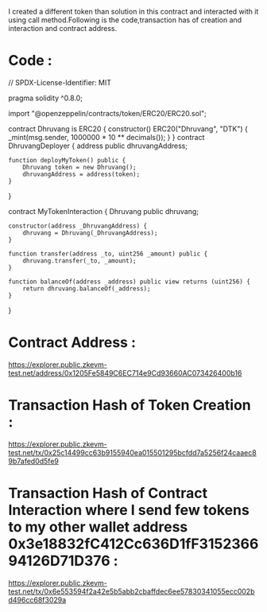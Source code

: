 I created a different token than solution in this contract and interacted with it using call method.Following is the code,transaction has of creation and interaction and contract address.

# Code :
// SPDX-License-Identifier: MIT

pragma solidity ^0.8.0;

import "@openzeppelin/contracts/token/ERC20/ERC20.sol";

contract Dhruvang is ERC20 {
    constructor() ERC20("Dhruvang", "DTK") {
        _mint(msg.sender, 1000000 * 10 ** decimals());
    }
}
contract DhruvangDeployer {
    address public dhruvangAddress;

    function deployMyToken() public {
        Dhruvang token = new Dhruvang();
        dhruvangAddress = address(token);
    }
}

contract MyTokenInteraction {
    Dhruvang public dhruvang;

    constructor(address _DhruvangAddress) {
        dhruvang = Dhruvang(_DhruvangAddress);
    }

    function transfer(address _to, uint256 _amount) public {
        dhruvang.transfer(_to, _amount);
    }

    function balanceOf(address _address) public view returns (uint256) {
        return dhruvang.balanceOf(_address);
    }
}

# Contract Address :
https://explorer.public.zkevm-test.net/address/0x1205Fe5849C6EC714e9Cd93660AC073426400b16

# Transaction Hash of Token Creation :
https://explorer.public.zkevm-test.net/tx/0x25c14499cc63b9155940ea015501295bcfdd7a5256f24caaec89b7afed0d5fe9

# Transaction Hash of Contract Interaction where I send few tokens to my other wallet address 0x3e18832fC412Cc636D1fF315236694126D71D376 :
https://explorer.public.zkevm-test.net/tx/0x6e553594f2a42e5b5abb2cbaffdec6ee57830341055ecc002bd496cc68f3029a
